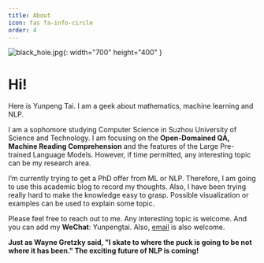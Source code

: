 ```yaml
---
title: About
icon: fas fa-info-circle
order: 4
---
```


![black_hole.jpg](/2022/06/19/ztF8gu1RnYJW4KV.jpg){: width="700" height="400" }

# Hi!

Here is Yunpeng Tai. I am a geek about mathematics, machine learning and NLP. 

I am a sophomore studying Computer Science in Suzhou University of Science and Technology. I am focusing on the <b>Open-Domained QA, Machine Reading Comprehension</b> and the features of the Large Pre-trained Language Models. However, if time permitted, any interesting topic can be my research area.

I’m currently trying to get a PhD offer from ML or NLP. Therefore, I am going to use this academic blog to record my thoughts. Also, I have been trying really hard to make the knowledge easy to grasp. Possible visualization or examples can be used to explain some topic.

Please feel free to reach out to me. Any interesting topic is welcome. And you can add my <b>WeChat</b>: Yunpengtai. Also, [email](mailto:yunpengtai.typ@gmail.com) is also welcome.

<b>Just as Wayne Gretzky said, "I skate to where the puck is going to be not where it has been." The exciting future of NLP is coming!</b>
